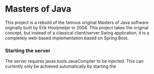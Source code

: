 # Masters of Java #

This project is a rebuild of the famous original Masters of Java software orginally built by Erik Hooijmeijer in 2004. 
This project takes the original concept, but instead of a classical client/server Swing application, it is a completely 
web-based implementation based on Spring Boot.

### Starting the server
The server requires javax.tools.JavaCompiler to be injected. This can currently only be achieved automatically by 
starting the 